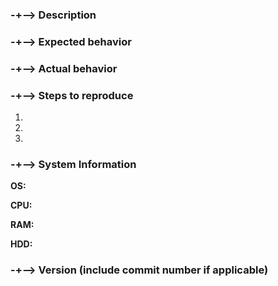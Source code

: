 ### -+--> Description

<!-- Describe how this bug happened, and general information about it. Note that we only speak Arabic and English, so if you're on any other language than we know, then translate. -->
<!-- Note that you need to be as more descriptive as you can so we can understand this bug. -->


### -+--> Expected behavior

<!-- How do you expect Inxi.NET to behave on the suspected component. -->


### -+--> Actual behavior

<!-- What did the suspected component do instead? -->


### -+--> Steps to reproduce

<!-- Provide clear step-by-step instructions on how do you reporduce this bug. -->
1. 
1. 
1. 

### -+--> System Information

<!-- This is here in case it's a hardware probing problem, but the probing should work normally. -->
**OS:** 

**CPU:** 

**RAM:** 

**HDD:**

### -+--> Version (include commit number if applicable)

<!-- This should be in this format: <Version> (<Commit>). Commit number required for development builds. -->

